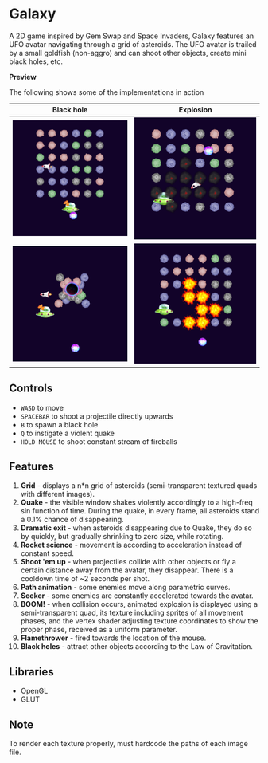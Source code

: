 # Galaxy

A 2D game inspired by Gem Swap and Space Invaders, Galaxy features an UFO avatar navigating through a grid of asteroids. The UFO avatar is trailed by a small goldfish (non-aggro) and can shoot other objects, create mini black holes, etc.

**Preview**

The following shows some of the implementations in action

Black hole | Explosion |
------------ | ------------- | 
<img src="https://github.com/eutopi/galaxy/blob/master/Galaxy/galaxy1.png" alt="drawing" width="400"/> | <img src="https://github.com/eutopi/galaxy/blob/master/Galaxy/galaxy3.png" alt="drawing" width="400"/> 
<img src="https://github.com/eutopi/galaxy/blob/master/Galaxy/galaxy2.png" alt="drawing" width="400"/> | <img src="https://github.com/eutopi/galaxy/blob/master/Galaxy/galaxy4.png" alt="drawing" width="400"/>

## Controls
- `WASD` to move
- `SPACEBAR` to shoot a projectile directly upwards
- `B` to spawn a black hole
- `Q` to instigate a violent quake
- `HOLD MOUSE` to shoot constant stream of fireballs


## Features 
1. **Grid** - displays a n*n grid of asteroids (semi-transparent textured quads with different images).
2. **Quake** - the visible window shakes violently accordingly to a high-freq sin function of time. During the quake, in every frame, all asteroids stand a 0.1% chance of disappearing.
3. **Dramatic exit** - when asteroids disappearing due to Quake, they do so by quickly, but gradually shrinking to zero size, while rotating.
4. **Rocket science** - movement is according to acceleration instead of constant speed.
5. **Shoot 'em up** - when projectiles collide with other objects or fly a certain distance away from the avatar, they disappear. There is a cooldown time of ~2 seconds per shot. 
6. **Path animation** - some enemies move along parametric curves.
7. **Seeker** - some enemies are constantly accelerated towards the avatar.
8. **BOOM!** - when collision occurs, animated explosion is displayed using a semi-transparent quad, its texture including sprites of all movement phases, and the vertex shader adjusting texture coordinates to show the proper phase, received as a uniform parameter.
9. **Flamethrower** - fired towards the location of the mouse.
10. **Black holes** - attract other objects according to the Law of Gravitation.


## Libraries
- OpenGL
- GLUT

## Note
To render each texture properly, must hardcode the paths of each image file.
